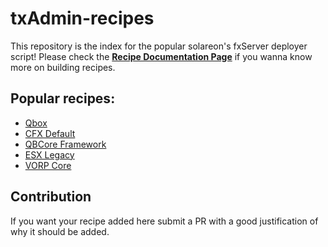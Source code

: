 # txAdmin-recipes 
This repository is the index for the popular solareon's fxServer deployer script!
Please check the **[Recipe Documentation Page](https://github.com/tabarra/txAdmin/blob/master/docs/recipe.md)** if you wanna know more on building recipes.

## Popular recipes:
- [Qbox](https://github.com/Qbox-project/txAdminRecipe)
- [CFX Default](https://github.com/tabarra/CFX-Default-recipe)
- [QBCore Framework](https://github.com/qbcore-framework/txAdminRecipe)
- [ESX Legacy](https://github.com/esx-framework/ESX-recipes)
- [VORP Core](https://github.com/VORPCORE/VORP_txAdmin)

## Contribution
If you want your recipe added here submit a PR with a good justification of why it should be added.
